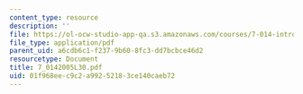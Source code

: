 ```yaml
---
content_type: resource
description: ''
file: https://ol-ocw-studio-app-qa.s3.amazonaws.com/courses/7-014-introductory-biology-spring-2005/01f968eec9c2a99252183ce140caeb72_7_0142005L30.pdf
file_type: application/pdf
parent_uid: a6cdb6c1-f237-9b60-8fc3-dd7bcbce46d2
resourcetype: Document
title: 7_0142005L30.pdf
uid: 01f968ee-c9c2-a992-5218-3ce140caeb72
---
```

